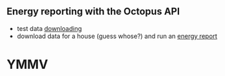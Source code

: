 ## Energy reporting with the Octopus API


 * test data [downloading](dataDownloadTest.html)
 * download data for a house (guess whose?) and run an [energy report](energyReport.html)

# YMMV
